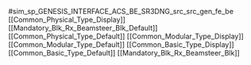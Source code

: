 #sim_sp_GENESIS_INTERFACE_ACS_BE_SR3DNG_src_src_gen_fe_be
[[Common_Physical_Type_Display]]
[[Mandatory_Blk_Rx_Beamsteer_Blk_Default]]
[[Common_Physical_Type_Default]]
[[Common_Modular_Type_Display]]
[[Common_Modular_Type_Default]]
[[Common_Basic_Type_Display]]
[[Common_Basic_Type_Default]]
[[Mandatory_Blk_Rx_Beamsteer_Blk]]
